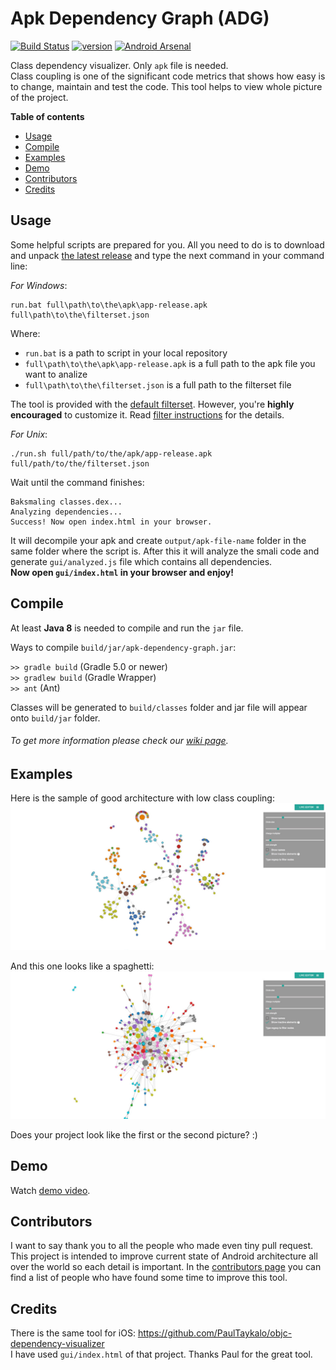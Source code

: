 # Apk Dependency Graph (ADG)

[![Build Status](https://travis-ci.org/alexzaitsev/apk-dependency-graph.svg?branch=master)](https://travis-ci.org/alexzaitsev/apk-dependency-graph)
[![version](https://img.shields.io/badge/version-0.2.0-brightgreen.svg)](https://github.com/alexzaitsev/apk-dependency-graph/releases/tag/0.2.0) [![Android Arsenal](https://img.shields.io/badge/Android%20Arsenal-apk--dependency--graph-blue.svg?style=flat)](http://android-arsenal.com/details/1/4411)

Class dependency visualizer. Only `apk` file is needed.  
Class coupling is one of the significant code metrics that shows how easy is to change, maintain and test the code. This tool helps to view whole picture of the project.

**Table of contents**
* [Usage](#Usage)
* [Compile](#Compile)
* [Examples](#Examples)
* [Demo](#Demo)
* [Contributors](#Contributors)
* [Credits](#Credits)

## Usage

Some helpful scripts are prepared for you. All you need to do is to download and unpack [the latest release](https://github.com/alexzaitsev/apk-dependency-graph/releases) and type the next command in your command line:  

*For Windows*:

```shell
run.bat full\path\to\the\apk\app-release.apk full\path\to\the\filterset.json
```

Where:
* `run.bat` is a path to script in your local repository
* `full\path\to\the\apk\app-release.apk` is a full path to the apk file you want to analize
* `full\path\to\the\filterset.json` is a full path to the filterset file

The tool is provided with the [default filterset](https://github.com/alexzaitsev/apk-dependency-graph/blob/master/filters/default.json). However, you're **highly encouraged** to customize it. Read [filter instructions](https://github.com/alexzaitsev/apk-dependency-graph/blob/master/filters/instructions.txt) for the details.

*For Unix*:

```shell
./run.sh full/path/to/the/apk/app-release.apk full/path/to/the/filterset.json
```

Wait until the command finishes:

```shell
Baksmaling classes.dex...
Analyzing dependencies...
Success! Now open index.html in your browser.
```

It will decompile your apk and create `output/apk-file-name` folder in the same folder where the script is. After this it will analyze the smali code and generate `gui/analyzed.js` file which contains all dependencies.  
**Now open `gui/index.html` in your browser and enjoy!**

## Compile

At least **Java 8** is needed to compile and run the `jar` file.

Ways to compile `build/jar/apk-dependency-graph.jar`:

`>> gradle build` (Gradle 5.0 or newer)  
`>> gradlew build` (Gradle Wrapper)  
`>> ant` (Ant)

Classes will be generated to `build/classes` folder and jar file will appear onto `build/jar` folder.

###### To get more information please check our [wiki page](https://github.com/alexzaitsev/apk-dependency-graph/wiki).

## Examples

Here is the sample of good architecture with low class coupling:  
![Good sample](image-good-example.jpg)

And this one looks like a spaghetti:  
![Good sample](image-bad-example.jpg)

Does your project look like the first or the second picture? :)

## Demo

Watch [demo video](https://www.youtube.com/watch?v=rw501tvT4ko).

## Contributors

I want to say thank you to all the people who made even tiny pull request. This project is intended to improve current state of Android architecture all over the world so each detail is important. In the [contributors page](https://github.com/alexzaitsev/apk-dependency-graph/graphs/contributors) you can find a list of people who have found some time to improve this tool.

## Credits

There is the same tool for iOS: <https://github.com/PaulTaykalo/objc-dependency-visualizer>  
I have used `gui/index.html` of that project. Thanks Paul for the great tool.

